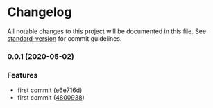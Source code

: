 # Changelog

All notable changes to this project will be documented in this file. See [standard-version](https://github.com/conventional-changelog/standard-version) for commit guidelines.

### 0.0.1 (2020-05-02)


### Features

* first commit ([e6e716d](https://github.com/w4rlock/npm-arg-parser/commit/e6e716dd1c781d2eeb64fe668f45085566a53094))
* first commit ([4800938](https://github.com/w4rlock/npm-arg-parser/commit/480093843295f4019feef7381b7285dc901f807f))
